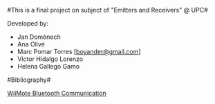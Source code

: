 #This is a final project on subject of  "Emitters and Receivers"  @ UPC#

Developed by:
- Jan Domènech
- Ana Olivé
- Marc Pomar Torres [boyander@gmail.com]
- Victor Hidalgo Lorenzo
- Helena Gallego Gamo


#Bibliography#

[WiiMote Bluetooth Communication](http://wiibrew.org/wiki/Wiimote)
